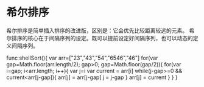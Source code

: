 # 希尔排序
希尔排序是简单插入排序的改进版，区别是：它会优先比较距离较远的元素。
希尔排序的核心在于间隔序列的设定。既可以提前设定好间隔序列，也可以动态的定义间隔序列。

func shellSort(){
    var arr=["23","43","54","6546","46"]
    for(var gap=Math.floor(arr.length/2); gap>0; gap=Math.floor(gap/2)){
        for(var i=gap; i<arr.length; i++){
            var j=i
            var current = arr[i]
            while(j-gap>=0 && current<arr[j-gap]){
                arr[j] = arr[j-gap]
                j = j-gap
            }
            arr[j] = current
        }
    }
}